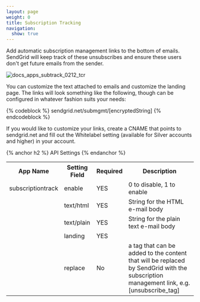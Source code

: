 ```yaml
---
layout: page
weight: 0
title: Subscription Tracking
navigation:
  show: true
---
```


Add automatic subscription management links to the bottom of emails. SendGrid will keep track of these unsubscribes and ensure these users don't get future emails from the sender.

![]({{root_url}}/images/subscription_tracking.png "docs_apps_subtrack_0212_tcr")

You can customize the text attached to emails and customize the landing page. The links will look something like the following, though can be configured in whatever fashion suits your needs:

{% codeblock %} sendgrid.net/submgmt/[encryptedString] {% endcodeblock %}

If you would like to customize your links, create a CNAME that points to sendgrid.net and fill out the Whitelabel setting (available for Silver accounts and higher) in your account.


{% anchor h2 %} API Settings {% endanchor %}


<table class="table table-bordered table-striped">
   <tbody>
      <tr>
         <th>App Name</th>
         <th>Setting Field</th>
         <th>Required</th>
         <th>Description</th>
      </tr>
      <tr>
         <td>subscriptiontrack</td>
         <td>enable</td>
         <td>YES</td>
         <td>0 to disable, 1 to enable</td>
      </tr>
      <tr>
         <td/>
         <td>text/html</td>
         <td>YES</td>
         <td>String for the HTML e-mail body</td>
      </tr>
      <tr>
         <td/>
         <td>text/plain</td>
         <td>YES</td>
         <td>String for the plain text e-mail body</td>
      </tr>
      <tr>
         <td/>
         <td>landing</td>
         <td>YES</td>
         <td/>
      </tr>
      <tr>
         <td/>
         <td>replace</td>
         <td>No</td>
         <td>a tag that can be added to the content that will be replaced by SendGrid with the subscription management link, e.g. [unsubscribe_tag]</td>
      </tr>
   </tbody>
</table>


